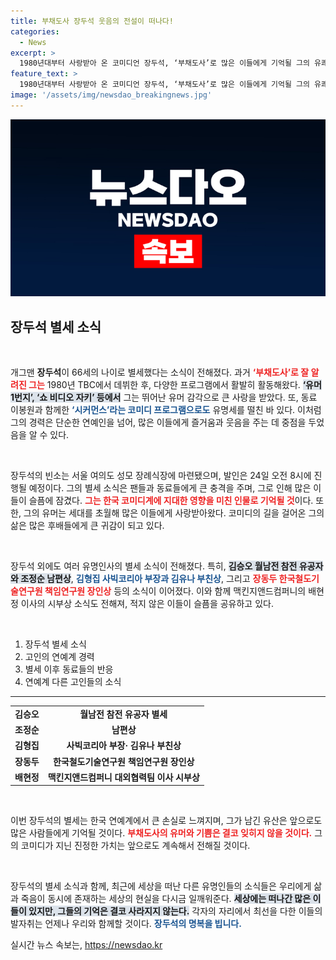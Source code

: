 ```yaml
---
title: 부채도사 장두석 웃음의 전설이 떠나다!
categories:
  - News
excerpt: >
  1980년대부터 사랑받아 온 코미디언 장두석, ‘부채도사’로 많은 이들에게 기억될 그의 유쾌한 웃음이 마지막 인사를 했다. 22일 별세 소식에 안타까움이 더해지고 있다.
feature_text: >
  1980년대부터 사랑받아 온 코미디언 장두석, ‘부채도사’로 많은 이들에게 기억될 그의 유쾌한 웃음이 마지막 인사를 했다. 22일 별세 소식에 안타까움이 더해지고 있다.
image: '/assets/img/newsdao_breakingnews.jpg'
---
```


<p><img src="/assets/img/newsdao_breakingnews.jpg" alt="ontimetimes 속보" /></p>

<h2 data-ke-size="size26">장두석 별세 소식</h2>

<p data-ke-size="size16">&nbsp;</p>

<p>개그맨 <b>장두석</b>이 66세의 나이로 별세했다는 소식이 전해졌다. 과거 <b><span style="color: #ee2323;">‘부채도사’로 잘 알려진 그는</span></b> 1980년 TBC에서 데뷔한 후, 다양한 프로그램에서 활발히 활동해왔다. <b><span style="background-color: #21538527;">‘유머 1번지’, ‘쇼 비디오 자키’ 등에서</span></b> 그는 뛰어난 유머 감각으로 큰 사랑을 받았다. 또, 동료 이봉원과 함께한 <b><span style="color: #1a5490;">‘시커먼스’라는 코미디 프로그램으로도</span></b> 유명세를 떨친 바 있다. 이처럼 그의 경력은 단순한 연예인을 넘어, 많은 이들에게 즐거움과 웃음을 주는 데 중점을 두었음을 알 수 있다. </p>

<p data-ke-size="size16">&nbsp;</p>

<p>장두석의 빈소는 서울 여의도 성모 장례식장에 마련됐으며, 발인은 24일 오전 8시에 진행될 예정이다. 그의 별세 소식은 팬들과 동료들에게 큰 충격을 주며, 그로 인해 많은 이들이 슬픔에 잠겼다. <b><span style="color: #ee2323;">그는 한국 코미디계에 지대한 영향을 미친 인물로 기억될 것</span></b>이다. 또한, 그의 유머는 세대를 초월해 많은 이들에게 사랑받아왔다. 코미디의 길을 걸어온 그의 삶은 많은 후배들에게 큰 귀감이 되고 있다.</p>

<p data-ke-size="size16">&nbsp;</p>

<p>장두석 외에도 여러 유명인사의 별세 소식이 전해졌다. 특히, <b><span style="background-color: #21538527;">김승오 월남전 참전 유공자와 조정순 남편상</span></b>, <b><span style="color: #1a5490;">김형집 사빅코리아 부장과 김유나 부친상</span></b>, 그리고 <b><span style="color: #ee2323;">장동두 한국철도기술연구원 책임연구원 장인상</span></b> 등의 소식이 이어졌다. 이와 함께 맥킨지앤드컴퍼니의 배현정 이사의 시부상 소식도 전해져, 적지 않은 이들이 슬픔을 공유하고 있다.</p>

<p data-ke-size="size16">&nbsp;</p>

<ol>
<li>장두석 별세 소식</li>
<li>고인의 연예계 경력</li>
<li>별세 이후 동료들의 반응</li>
<li>연예계 다른 고인들의 소식</li>
</ol>

<hr />

<table style="width: 100%; border-collapse: collapse;">
    <tr>
        <td style="text-align: center; height: 17px;"><b>김승오</b></td>
        <td style="text-align: center; height: 17px;"><b>월남전 참전 유공자 별세</b></td>
    </tr>
    <tr>
        <td style="text-align: center; height: 17px;"><b>조정순</b></td>
        <td style="text-align: center; height: 17px;"><b>남편상</b></td>
    </tr>
    <tr>
        <td style="text-align: center; height: 17px;"><b>김형집</b></td>
        <td style="text-align: center; height: 17px;"><b>사빅코리아 부장· 김유나 부친상</b></td>
    </tr>
    <tr>
        <td style="text-align: center; height: 17px;"><b>장동두</b></td>
        <td style="text-align: center; height: 17px;"><b>한국철도기술연구원 책임연구원 장인상</b></td>
    </tr>
    <tr>
        <td style="text-align: center; height: 17px;"><b>배현정</b></td>
        <td style="text-align: center; height: 17px;"><b>맥킨지앤드컴퍼니 대외협력팀 이사 시부상</b></td>
    </tr>
</table>

<p data-ke-size="size16">&nbsp;</p>

<p>이번 장두석의 별세는 한국 연예계에서 큰 손실로 느껴지며, 그가 남긴 유산은 앞으로도 많은 사람들에게 기억될 것이다. <b><span style="color: #ee2323;">부채도사의 유머와 기쁨은 결코 잊히지 않을 것이다.</span></b> 그의 코미디가 지닌 진정한 가치는 앞으로도 계속해서 전해질 것이다. </p>

<p data-ke-size="size16">&nbsp;</p>

<p>장두석의 별세 소식과 함께, 최근에 세상을 떠난 다른 유명인들의 소식들은 우리에게 삶과 죽음이 동시에 존재하는 세상의 현실을 다시금 일깨워준다. <b><span style="background-color: #21538527;">세상에는 떠나간 많은 이들이 있지만, 그들의 기억은 결코 사라지지 않는다.</span></b> 각자의 자리에서 최선을 다한 이들의 발자취는 언제나 우리와 함께할 것이다. <b><span style="color: #1a5490;">장두석의 명복을 빕니다.</span></b></p>
실시간 뉴스 속보는, <a href="https://newsdao.kr" rel="dofollow">https://newsdao.kr</a>


